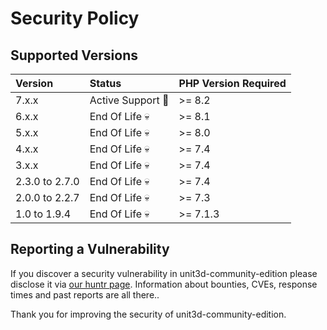 # Security Policy

## Supported Versions

 Version     | Status                   | PHP Version Required
:------------|:-------------------------|:------------
 7.x.x       |  Active Support :rocket: | >= 8.2 
 6.x.x       |  End Of Life :skull: | >= 8.1
 5.x.x       |  End Of Life :skull: | >= 8.0
 4.x.x       |  End Of Life :skull: | >= 7.4
 3.x.x       |  End Of Life :skull: | >= 7.4
 2.3.0 to 2.7.0|  End Of Life :skull: | >= 7.4
 2.0.0 to 2.2.7|  End Of Life :skull: | >= 7.3
 1.0 to 1.9.4|  End Of Life :skull:     | >= 7.1.3

## Reporting a Vulnerability

If you discover a security vulnerability in unit3d-community-edition please disclose it via [our huntr page](https://huntr.dev/repos/hdinnovations/unit3d-community-edition/). Information about bounties, CVEs, response times and past reports are all there..

Thank you for improving the security of unit3d-community-edition.
